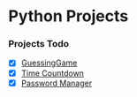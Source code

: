# Python Projects

### Projects Todo

* [x] [GuessingGame](./Guessing_Game.py)
* [x] [Time Countdown](./CountDown_Timer.py)
* [x] [Password Manager](./Password_Manager.py)
